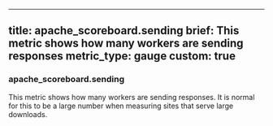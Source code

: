 
---
title: apache_scoreboard.sending
brief: This metric shows how many workers are sending responses
metric_type: gauge
custom: true
---
### apache_scoreboard.sending

This metric shows how many workers are sending responses.  It is normal for this to be a large number when measuring sites that serve large downloads.

